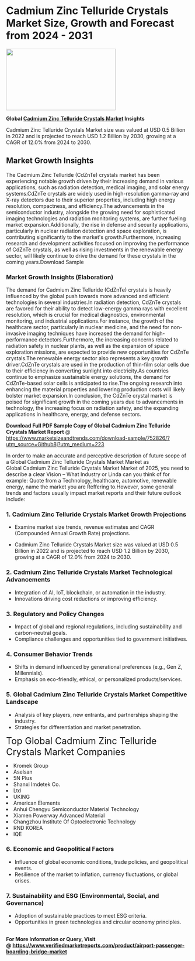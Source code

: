 <H1>Cadmium Zinc Telluride Crystals Market Size, Growth and Forecast from 2024 - 2031</H1><img class="aligncenter size-medium wp-image-584254" src="https://thirdeyenews.in/wp-content/uploads/2024/09/Global-Market-Research-300x168.jpeg" alt="" width="300" height="168" /><p><strong>Global&nbsp;<a href="https://www.marketsizeandtrends.com/download-sample/752826/?utm_source=Github8j?utm_medium=223">Cadmium Zinc Telluride Crystals Market</a> Insights</strong></p><p>Cadmium Zinc Telluride Crystals Market size was valued at USD 0.5 Billion in 2022 and is projected to reach USD 1.2 Billion by 2030, growing at a CAGR of 12.0% from 2024 to 2030.</p><p><h2>Market Growth Insights</h2> The Cadmium Zinc Telluride (CdZnTe) crystals market has been experiencing notable growth driven by their increasing demand in various applications, such as radiation detection, medical imaging, and solar energy systems.CdZnTe crystals are widely used in high-resolution gamma-ray and X-ray detectors due to their superior properties, including high energy resolution, compactness, and efficiency.The advancements in the semiconductor industry, alongside the growing need for sophisticated imaging technologies and radiation monitoring systems, are further fueling market expansion.Additionally, the rise in defense and security applications, particularly in nuclear radiation detection and space exploration, is contributing significantly to the market's growth.Furthermore, increasing research and development activities focused on improving the performance of CdZnTe crystals, as well as rising investments in the renewable energy sector, will likely continue to drive the demand for these crystals in the coming years.Download Sample <h3>Market Growth Insights (Elaboration)</h3> The demand for Cadmium Zinc Telluride (CdZnTe) crystals is heavily influenced by the global push towards more advanced and efficient technologies in several industries.In radiation detection, CdZnTe crystals are favored for their ability to detect low-energy gamma rays with excellent resolution, which is crucial for medical diagnostics, environmental monitoring, and industrial applications.For instance, the growth of the healthcare sector, particularly in nuclear medicine, and the need for non-invasive imaging techniques have increased the demand for high-performance detectors.Furthermore, the increasing concerns related to radiation safety in nuclear plants, as well as the expansion of space exploration missions, are expected to provide new opportunities for CdZnTe crystals.The renewable energy sector also represents a key growth driver.CdZnTe crystals are used in the production of thin-film solar cells due to their efficiency in converting sunlight into electricity.As countries continue to emphasize sustainable energy solutions, the demand for CdZnTe-based solar cells is anticipated to rise.The ongoing research into enhancing the material properties and lowering production costs will likely bolster market expansion.In conclusion, the CdZnTe crystal market is poised for significant growth in the coming years due to advancements in technology, the increasing focus on radiation safety, and the expanding applications in healthcare, energy, and defense sectors.</p><p><span class=""><strong>Download Full PDF Sample Copy of Global Cadmium Zinc Telluride Crystals Market Report</strong> @ <a href="https://www.marketsizeandtrends.com/download-sample/752826/?utm_source=Github8j?utm_medium=223" target="_blank">https://www.marketsizeandtrends.com/download-sample/752826/?utm_source=Github8j?utm_medium=223</a></span></p><p>In order to make an accurate and perceptive description of future scope of a Global&nbsp;Cadmium Zinc Telluride Crystals Market Market as Global&nbsp;Cadmium Zinc Telluride Crystals Market Market of 2025, you need to describe a clear Vision &ndash; What Industry or Linda can you think of for example: Quote from a Technology, healthcare, automotive, renewable energy, name the market you are Reffering to.However, some general trends and factors usually impact market reports and their future outlook include:</p><h3>1.&nbsp;<strong>Cadmium Zinc Telluride Crystals Market Growth Projections</strong></h3><ul><li>Examine market size trends, revenue estimates and CAGR (Compounded Annual Growth Rate) projections.</li><li><p>Cadmium Zinc Telluride Crystals Market size was valued at USD 0.5 Billion in 2022 and is projected to reach USD 1.2 Billion by 2030, growing at a CAGR of 12.0% from 2024 to 2030.</p></li></ul><h3>2.&nbsp;<strong>Cadmium Zinc Telluride Crystals Market Technological Advancements</strong></h3><ul><li>Integration of AI, IoT, blockchain, or automation in the industry.</li><li>Innovations driving cost reductions or improving efficiency.</li></ul><h3>3.&nbsp;<strong>Regulatory and Policy Changes</strong></h3><ul><li>Impact of global and regional regulations, including sustainability and carbon-neutral goals.</li><li>Compliance challenges and opportunities tied to government initiatives.</li></ul><h3>4.&nbsp;<strong>Consumer Behavior Trends</strong></h3><ul><li>Shifts in demand influenced by generational preferences (e.g., Gen Z, Millennials).</li><li>Emphasis on eco-friendly, ethical, or personalized products/services.</li></ul><h3>5.&nbsp;<strong>Global Cadmium Zinc Telluride Crystals Market Competitive Landscape</strong></h3><ul><li>Analysis of key players, new entrants, and partnerships shaping the industry.</li><li>Strategies for differentiation and market penetration.</li></ul><p data-pm-slice="1 1 []"><span style="color: inherit; font-family: inherit; font-size: 25px;">Top Global Cadmium Zinc Telluride Crystals Market Companies</span></p><div class="" data-test-id=""><p><li>Kromek Group</li><li> Aselsan</li><li> 5N Plus</li><li> Shanxi Imdetek Co.</li><li>Ltd</li><li> UKING</li><li> American Elements</li><li> Anhui Chengyu Semiconductor Material Technology</li><li> Xiamen Powerway Advanced Material</li><li> Changzhou Institute Of Optoelectronic Technology</li><li> RND KOREA</li><li> IQE</li></p></div><h3>6.&nbsp;<strong>Economic and Geopolitical Factors</strong></h3><ul><li>Influence of global economic conditions, trade policies, and geopolitical events.</li><li>Resilience of the market to inflation, currency fluctuations, or global crises.</li></ul><h3>7.&nbsp;<strong>Sustainability and ESG (Environmental, Social, and Governance)</strong></h3><ul><li>Adoption of sustainable practices to meet ESG criteria.</li><li>Opportunities in green technologies and circular economy principles.</li></ul><h2><strong style="font-size: 14px;">For More Information or Query, Visit @&nbsp;</strong><a style="background-color: #ffffff; font-size: 14px;" href="https://www.marketsizeandtrends.com/report/cadmium-zinc-telluride-crystals-market/" target="_blank">https://www.verifiedmarketreports.com/product/airport-passenger-boarding-bridge-market</a></h2>